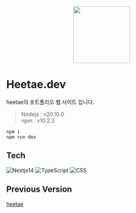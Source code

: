 <div align="center">
  <img src="https://github.com/MiryangJung/miryang.dev/assets/79623316/9ebe8cbd-c8d0-47a5-86b0-0460929e0041" style="width: 150px">
</div>

# Heetae.dev

heetae의 포트폴리오 웹 사이트 입니다.

> Nodejs : v20.10.0   
> npm : v10.2.3   

```
npm i
npm run dev
```

## Tech
![Nextjs14](https://img.shields.io/badge/Nextjs-black?style=flat-square&logo=next.js)
![TypeScript](https://img.shields.io/badge/TypeScript-white?style=flat-square&logo=typescript)
![CSS](https://img.shields.io/badge/CSS-blue?style=flat-square&logo=css3)

## Previous Version
[heetae](https://github.com/hxxtae/heetae)
